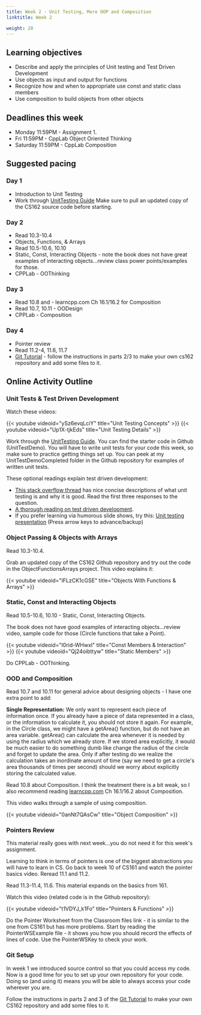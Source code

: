 ```yaml
---
title: Week 2 - Unit Testing, More OOP and Composition
linktitle: Week 2

weight: 20
---
```


## Learning objectives

-   Describe and apply the principles of Unit testing and Test Driven
    Development
-   Use objects as input and output for functions
-   Recognize how and when to appropriate use const and static class
    members
-   Use composition to build objects from other objects

## Deadlines this week

-   Monday 11:59PM - Assignment 1.
-   Fri 11:59PM - CppLab Object Oriented Thinking
-   Saturday 11:59PM - CppLab Composition

## Suggested pacing

### Day 1

-   Introduction to Unit Testing
-   Work through [UnitTesting Guide](https://docs.google.com/document/d/1tF7Jkm_mLEq4P0pT1dOoTe5SwzvICl33bw2mofmol4M/edit?usp=sharing)
    Make sure to pull an updated copy of the CS162 source code
    before starting.

### Day 2

-   Read 10.3-10.4
-   Objects, Functions, & Arrays
-   Read 10.5-10.6, 10.10
-   Static, Const, Interacting Objects - note the book does not have
    great examples of interacting objects…review class power
    points/examples for those.
-   CPPLab - OOThinking

### Day 3

-   Read 10.8 and - learncpp.com Ch 16.1/16.2 for Composition
-   Read 10.7, 10.11 - OODesign
-   CPPLab - Composition

### Day 4

-   Pointer review
-   Read 11.2-4, 11.6, 11.7
-   [Git Tutorial](https://docs.google.com/document/d/1S8dMsT6B2B7jW2Z0OWoV6TT8GOlYkDa9Bw0mhrUTuSU/edit?usp=sharing) -
    follow the instructions in parts 2/3 to make your own cs162
    repository and add some files to it.

## Online Activity Outline

### Unit Tests & Test Driven Development

Watch these videos:

{{< youtube videoid="ySz6evqLciY" title="Unit Testing Concepts" >}}
{{< youtube videoid="Up1X-tjkEds" title="Unit Testing Details" >}}

Work through the [UnitTesting Guide](https://docs.google.com/document/d/1tF7Jkm_mLEq4P0pT1dOoTe5SwzvICl33bw2mofmol4M/edit?usp=sharing).
You can find the starter code in Github (UnitTestDemo).
You will have to write unit tests for your code this week, so make
sure to practice getting things set up. You can peek at my
UnitTestDemoCompleted folder in the Github repository for examples
of written unit tests.

These optional readings explain test driven development:

-   [This stack overflow thread](http://stackoverflow.com/questions/1383/what-is-unit-testing)
    has nice concise descriptions of what unit testing is and why it
    is good. Read the first three responses to the question.
-   [A thorough reading on test driven development](http://www.jamesshore.com/Agile-Book/test_driven_development.html).
-   If you prefer learning via humorous slide shows, try this: [Unit testing presentation](http://www.masukomi.org/talks/unit_testing/#1)
    (Press arrow keys to advance/backup)

### Object Passing & Objects with Arrays

Read 10.3-10.4.

Grab an updated copy of the CS162 Github repository and try out the
code in the ObjectFunctionsArrays project. This video explains it:

{{< youtube videoid="IFLzCK1cGSE" title="Objects With Functions & Arrays" >}}

### Static, Const and Interacting Objects

Read 10.5-10.6, 10.10 - Static, Const, Interacting Objects.

The book does not have good examples of interacting objects…review
video, sample code for those (Circle functions that take a Point).

{{< youtube videoid="I0rid-WHwxI" title="Const Members & Interaction" >}}
{{< youtube videoid="Qj24oibttyw" title="Static Members" >}}

Do CPPLab - OOThinking.

### OOD and Composition

Read 10.7 and 10.11 for general advice about designing objects - I have one extra point to add:

**Single Representation:** We only want to represent each piece of
information once. If you already have a piece of data represented in
a class, or the information to calculate it, you should not store it
again. For example, in the Circle class, we might have a getArea()
function, but do not have an area variable. getArea() can calculate
the area whenever it is needed by using the radius which we already
store. If we stored area explicitly, it would be much easier to do
something dumb like change the radius of the circle and forget to
update the area. Only if after testing do we realize the calculation
takes an inordinate amount of time (say we need to get a circle's
area thousands of times per second) should we worry about explicitly
storing the calculated value.

Read 10.8 about Composition. I think the treatment there is a bit weak, so I also recommend reading
[learncpp.com](http://www.learncpp.com/) Ch 16.1/16.2 about Composition.

This video walks through a sample of using composition.

{{< youtube videoid="0anNt7QAsCw" title="Object Composition" >}}

### Pointers Review

This material really goes with next week…you do not need it for this
week's assignment.

Learning to think in terms of pointers is one of the biggest
abstractions you will have to learn in CS. Go back to week 10 of
CS161 and watch the pointer basics video. Reread 11.1 and 11.2.

Read 11.3-11.4, 11.6. This material expands on the basics from 161.

Watch this video (related code is in the Github repository):

{{< youtube videoid="t1VDYJ_k1Fo" title="Pointers & Functions" >}}

Do the Pointer Worksheet from the Classroom files link - it is
similar to the one from CS161 but has more problems. Start by
reading the PointerWSExample file - it shows you how you should
record the effects of lines of code. Use the PointerWSKey to check
your work.

### Git Setup

In week 1 we introduced source control so that you could access my
code. Now is a good time for you to set up your own repository for your
code. Doing so (and using it) means you will be able to always access
your code wherever you are.

Follow the instructions in parts 2 and 3 of the [Git Tutorial] to make
your own CS162 repository and add some files to it.

  [Git Tutorial]: https://docs.google.com/document/d/1S8dMsT6B2B7jW2Z0OWoV6TT8GOlYkDa9Bw0mhrUTuSU/edit?usp=sharing
